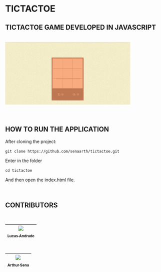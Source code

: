 # TICTACTOE 
<h2>TICTACTOE GAME DEVELOPED IN JAVASCRIPT</h1>
<br>
<img src="assets/demo.gif" width="400px" height="200px">
<br>
<br>
<br>

## HOW TO RUN THE APPLICATION

<p>After cloning the project:</p>

~~~shell
git clone https://github.com/senaarth/tictactoe.git
~~~

<p>Enter in the folder</p>

~~~shell
cd tictactoe
~~~

<p>And then open the index.html file.</p>

<br>

## CONTRIBUTORS 

<br>

[<img src="https://avatars0.githubusercontent.com/u/64823667?s=400&u=b325c3dc0cf7de43c3300796a74470dae6d09c70&v=4" width=115 > <br> <sub> Lucas Andrade </sub>](https://github.com/lucas-andrad) |
| :---: |  

<br>

[<img src="https://avatars1.githubusercontent.com/u/49957403?s=460&u=170776941473671902ffee948e33b4a012829359&v=4" width=115 > <br> <sub> Arthur Sena </sub>](https://github.com/senaarth) |
| :---: |  
